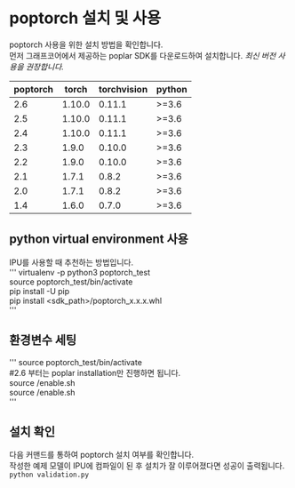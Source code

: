 # poptorch 설치 및 사용

poptorch 사용을 위한 설치 방법을 확인합니다.   
먼저 그래프코어에서 제공하는 poplar SDK를 다운로드하여 설치합니다.
*최신 버전 사용을 권장합니다.*

|poptorch|torch|torchvision|python|
|------|---|---|---|
|2.6|1.10.0|0.11.1|>=3.6|
|2.5|1.10.0|0.11.1|>=3.6|
|2.4|1.10.0|0.11.1|>=3.6|
|2.3|1.9.0|0.10.0|>=3.6|
|2.2|1.9.0|0.10.0|>=3.6|
|2.1|1.7.1|0.8.2|>=3.6|
|2.0|1.7.1|0.8.2|>=3.6|
|1.4|1.6.0|0.7.0|>=3.6|


## python virtual environment 사용

IPU를 사용할 때 추천하는 방법입니다.   
'''
virtualenv -p python3 poptorch_test      
source poptorch_test/bin/activate   
pip install -U pip   
pip install <sdk_path>/poptorch_x.x.x.whl   
'''
## 환경변수 세팅


'''
source poptorch_test/bin/activate   
#2.6 부터는 poplar installation만 진행하면 됩니다.   
source <path to poplar installation>/enable.sh   
source <path to popart installation>/enable.sh   
'''


## 설치 확인

다음 커맨드를 통하여 poptorch 설치 여부를 확인합니다.   
작성한 예제 모델이 IPU에 컴파일이 된 후 설치가 잘 이루어졌다면 성공이 출력됩니다.
<code>
python validation.py
</code>
